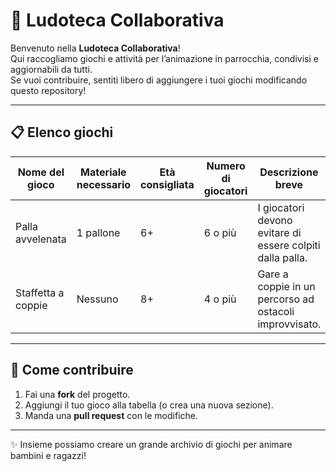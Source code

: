 # 🎲 Ludoteca Collaborativa

Benvenuto nella **Ludoteca Collaborativa**!  
Qui raccogliamo giochi e attività per l’animazione in parrocchia, condivisi e aggiornabili da tutti.  
Se vuoi contribuire, sentiti libero di aggiungere i tuoi giochi modificando questo repository!

---

## 📋 Elenco giochi

| Nome del gioco     | Materiale necessario | Età consigliata | Numero di giocatori | Descrizione breve |
|--------------------|----------------------|-----------------|---------------------|-------------------|
| Palla avvelenata   | 1 pallone            | 6+              | 6 o più             | I giocatori devono evitare di essere colpiti dalla palla. |
| Staffetta a coppie | Nessuno              | 8+              | 4 o più             | Gare a coppie in un percorso ad ostacoli improvvisato. |

---

## 🙌 Come contribuire
1. Fai una **fork** del progetto.  
2. Aggiungi il tuo gioco alla tabella (o crea una nuova sezione).  
3. Manda una **pull request** con le modifiche.  

---

✨ Insieme possiamo creare un grande archivio di giochi per animare bambini e ragazzi!
